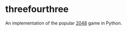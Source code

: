 # threefourthree

An implementation of the popular [2048](https://github.com/yangshun/2048-python) game in Python.
